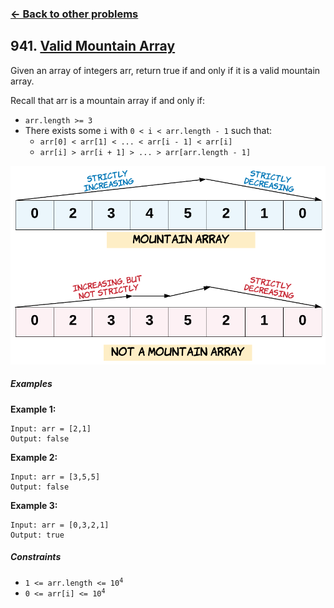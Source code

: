 ### [&#8592; Back to other problems](../../LeetCode)

## 941. [Valid Mountain Array](https://leetcode.com/problems/valid-mountain-array/)

Given an array of integers arr, return true if and only if it is a valid mountain array.

Recall that arr is a mountain array if and only if:

* `arr.length >= 3`
* There exists some `i` with `0 < i < arr.length - 1` such that:
  * `arr[0] < arr[1] < ... < arr[i - 1] < arr[i]`
  * `arr[i] > arr[i + 1] > ... > arr[arr.length - 1]`

![valid mountain array example](assets/valid_mountain_array.png "Valid Mountain Array example")

##### Examples

**Example 1:**

    Input: arr = [2,1]
    Output: false

**Example 2:**

    Input: arr = [3,5,5]
    Output: false

**Example 3:**

    Input: arr = [0,3,2,1]
    Output: true

##### Constraints
* <code>1 <= arr.length <= 10<sup>4</sup></code>
* <code>0 <= arr[i] <= 10<sup>4</sup></code>
